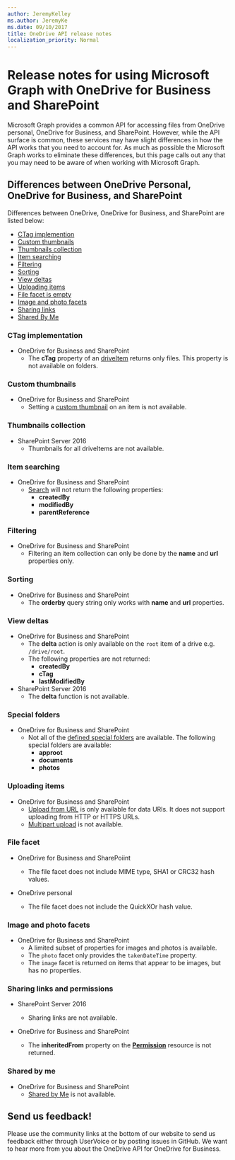 ```yaml
---
author: JeremyKelley
ms.author: JeremyKe
ms.date: 09/10/2017
title: OneDrive API release notes
localization_priority: Normal
---
```

# Release notes for using Microsoft Graph with OneDrive for Business and SharePoint

Microsoft Graph provides a common API for accessing files from OneDrive personal, OneDrive for Business, and SharePoint.
However, while the API surface is common, these services may have slight differences in how the API works that you need to account for.
As much as possible the Microsoft Graph works to eliminate these differences, but this page calls out any that you may need to be aware of when working with Microsoft Graph.

## Differences between OneDrive Personal, OneDrive for Business, and SharePoint

Differences between OneDrive, OneDrive for Business, and SharePoint are listed below:

* [CTag implemention](#ctag-implementation)
* [Custom thumbnails](#custom-thumbnails)
* [Thumbnails collection](#thumbnails-collection)
* [Item searching](#item-searching)
* [Filtering](#filtering)
* [Sorting](#sorting)
* [View deltas](#view-deltas)
* [Uploading items](#uploading-items)
* [File facet is empty](#file-facet)
* [Image and photo facets](#image-and-photo-facets)
* [Sharing links](#sharing-links-and-permissions)
* [Shared By Me](#shared-by-me)


### CTag implementation

* OneDrive for Business and SharePoint
  * The **cTag** property of an [driveItem](../resources/driveitem.md) returns only files. This property is not available on folders.

### Custom thumbnails

* OneDrive for Business and SharePoint
  * Setting a [custom thumbnail](../api/driveitem_list_thumbnails.md) on an item is not available.

### Thumbnails collection

* SharePoint Server 2016
  * Thumbnails for all driveItems are not available.

### Item searching

* OneDrive for Business and SharePoint
  * [Search](../api/driveitem_search.md) will not return the following properties:
    * **createdBy**
    * **modifiedBy**
    * **parentReference**

### Filtering

* OneDrive for Business and SharePoint
  * Filtering an item collection can only be done by the **name** and **url** properties only.

### Sorting

* OneDrive for Business and SharePoint
  * The **orderby** query string only works with **name** and **url** properties.

### View deltas

* OneDrive for Business and SharePoint
  * The **delta** action is only available on the `root` item of a drive e.g. `/drive/root`.
  * The following properties are not returned:
    * **createdBy**
    * **cTag**
    * **lastModifiedBy**
* SharePoint Server 2016
  * The **delta** function is not available.


### Special folders

* OneDrive for Business and SharePoint
  * Not all of the [defined special folders](../api/drive_get_specialfolder.md) are available.
    The following special folders are available:
    * **approot**
    * **documents**
    * **photos**

### Uploading items

* OneDrive for Business and SharePoint
  * [Upload from URL](../api/driveitem_upload_url.md) is only available for data URIs. It does not support uploading from HTTP or HTTPS URLs.
  * [Multipart upload](../api/driveitem_post_content.md) is not available.

### File facet

* OneDrive for Business and SharePoiint
  * The file facet does not include MIME type, SHA1 or CRC32 hash values.

* OneDrive personal
  * The file facet does not include the QuickXOr hash value.

### Image and photo facets

* OneDrive for Business and SharePoint
  * A limited subset of properties for images and photos is available.
  * The `photo` facet only provides the `takenDateTime` property.
  * The `image` facet is returned on items that appear to be images, but has no properties.

### Sharing links and permissions

* SharePoint Server 2016
  * Sharing links are not available.

* OneDrive for Business and SharePoint
  * The **inheritedFrom** property on the [**Permission**](../resources/permission.md) resource is not returned.

### Shared by me

* OneDrive for Business and SharePoint
  * [Shared by Me](../api/drive_sharedbyme.md) is not available.

## Send us feedback!

Please use the community links at the bottom of our website to send us feedback
either through UserVoice or by posting issues in GitHub. We want to hear more
from you about the OneDrive API for OneDrive for Business.

<!-- {
  "type": "#page.annotation",
  "description": "Read more about the differences in using OneDrive API with OneDrive for Business",
  "keywords": "release,notes,onedrive,onedrive for business,od4b,odb,files api,files api v2",
  "section": "documentation",
  "tocPath": "Overview/Release notes"
} -->
